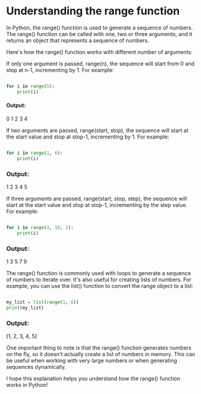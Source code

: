 
# Understanding the range function

In Python, the range() function is used to generate a sequence of numbers. The range() function can be called 
with one, two or three arguments, and it returns an object that represents a sequence of numbers.

Here's how the range() function works with different number of arguments:

If only one argument is passed, range(n), the sequence will start from 0 and stop at n-1, incrementing by 1.
For example:

```python

for i in range(5):
    print(i)
```
#### Output:

0
1
2
3
4

If two arguments are passed, range(start, stop), the sequence will start at the start value and stop at stop-1, incrementing by 1. 
For example:
```python

for i in range(1, 6):
    print(i)
```
### Output:
1
2
3
4
5

If three arguments are passed, range(start, stop, step), the sequence will start at the start value and stop at stop-1, incrementing by the step value. 
For example:

```python

for i in range(1, 10, 2):
    print(i)
```
### Output:
1
3
5
7
9

The range() function is commonly used with loops to generate a sequence of numbers to iterate over. It's also useful for creating lists of numbers. 
For example, you can use the list() function to convert the range object to a list:

```python

my_list = list(range(1, 6))
print(my_list)

```
### Output:

[1, 2, 3, 4, 5]

One important thing to note is that the range() function generates numbers on the fly, so it doesn't actually create a list of numbers in memory. 
This can be useful when working with very large numbers or when generating sequences dynamically.

I hope this explanation helps you understand how the range() function works in Python!
